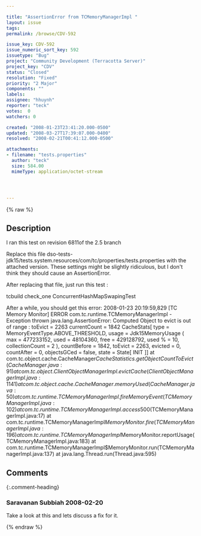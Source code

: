 ```yaml
---

title: "AssertionError from TCMemoryManagerImpl "
layout: issue
tags: 
permalink: /browse/CDV-592

issue_key: CDV-592
issue_numeric_sort_key: 592
issuetype: "Bug"
project: "Community Development (Terracotta Server)"
project_key: "CDV"
status: "Closed"
resolution: "Fixed"
priority: "2 Major"
components: ""
labels: 
assignee: "hhuynh"
reporter: "teck"
votes:  0
watchers: 0

created: "2008-01-23T23:41:20.000-0500"
updated: "2008-03-27T17:39:07.000-0400"
resolved: "2008-02-21T00:41:12.000-0500"

attachments:
- filename: "tests.properties"
  author: "teck"
  size: 584.00
  mimeType: application/octet-stream




---
```


{% raw %}

## Description

<div markdown="1" class="description">

I ran this test on revision 6811of the 2.5 branch

Replace this file dso-tests-jdk15/tests.system.resources/com/tc/properties/tests.properties with the attached version. These settings might be slightly ridiculous, but I don't think they should cause an AssertionError. 

After replacing that file, just run this test :

  tcbuild check\_one ConcurrentHashMapSwapingTest

After a while, you should get this error:
2008-01-23 20:19:59,829 [TC Memory Monitor] ERROR com.tc.runtime.TCMemoryManagerImpl - Exception thrown
java.lang.AssertionError: Computed Object to evict is out of range : toEvict = 2263 currentCount = 1842 CacheStats[ type = MemoryEventType.ABOVE\_THRESHOLD,
         usage = Jdk15MemoryUsage ( max = 477233152, used = 48104360, free = 429128792, used % = 10, collectionCount = 2 ),
         countBefore = 1842, toEvict = 2263, evicted = 0, countAfter = 0, objectsGCed = false,
         state = State[ INIT ]]
        at com.tc.object.cache.CacheManager$CacheStatistics.getObjectCountToEvict(CacheManager.java:91)
        at com.tc.object.ClientObjectManagerImpl.evictCache(ClientObjectManagerImpl.java:1141)
        at com.tc.object.cache.CacheManager.memoryUsed(CacheManager.java:50)
        at com.tc.runtime.TCMemoryManagerImpl.fireMemoryEvent(TCMemoryManagerImpl.java:102)
        at com.tc.runtime.TCMemoryManagerImpl.access$500(TCMemoryManagerImpl.java:17)
        at com.tc.runtime.TCMemoryManagerImpl$MemoryMonitor.fire(TCMemoryManagerImpl.java:196)
        at com.tc.runtime.TCMemoryManagerImpl$MemoryMonitor.reportUsage(TCMemoryManagerImpl.java:183)
        at com.tc.runtime.TCMemoryManagerImpl$MemoryMonitor.run(TCMemoryManagerImpl.java:137)
        at java.lang.Thread.run(Thread.java:595)


</div>

## Comments


{:.comment-heading}
### **Saravanan Subbiah** <span class="date">2008-02-20</span>

<div markdown="1" class="comment">

Take a look at this and lets discuss a fix for it.

</div>



{% endraw %}
